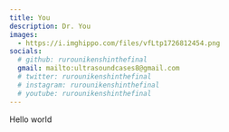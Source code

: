 ```yaml
---
title: You
description: Dr. You
images:
  - https://i.imghippo.com/files/vfLtp1726812454.png
socials:
  # github: rurounikenshinthefinal
  gmail: mailto:ultrasoundcases8@gmail.com
  # twitter: rurounikenshinthefinal
  # instagram: rurounikenshinthefinal
  # youtube: rurounikenshinthefinal
---
```

Hello world